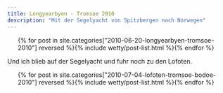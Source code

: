 ```yaml
---
title: Longyearbyen - Tromsoe 2010
description: "Mit der Segelyacht von Spitzbergen nach Norwegen"
---
```

<ul class="post-list">{% for post in site.categories["2010-06-20-longyearbyen-tromsoe-2010"] reversed %}{% include wetty/post-list.html %}{% endfor %}</ul>

Und ich blieb auf der Segelyacht und fuhr noch zu den Lofoten.

<ul class="post-list">{% for post in site.categories["2010-07-04-lofoten-tromsoe-bodoe-2010"] reversed %}{% include wetty/post-list.html %}{% endfor %}</ul>